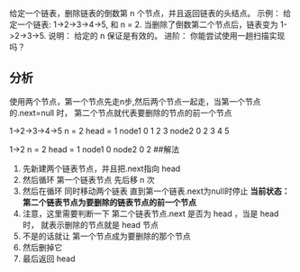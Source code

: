 给定一个链表，删除链表的倒数第 n 个节点，并且返回链表的头结点。
示例：
给定一个链表: 1->2->3->4->5, 和 n = 2.
当删除了倒数第二个节点后，链表变为 1->2->3->5.
说明：
给定的 n 保证是有效的。
进阶：
你能尝试使用一趟扫描实现吗？

## 分析 
  使用两个节点，第一个节点先走n步,然后两个节点一起走，当第一个节点的.next=null 时， 第二个节点就代表要删除的节点的前一个节点
  
  1->2->3->4->5   n = 2  head = 1
  node1 0   1 2 3
  node2 0 2 3 4 5
  
  1->2  n = 2   head = 1
  node1 0 
  node2 0 2
##解法
  1. 先新建两个链表节点，并且把.next指向 head
  2. 然后循环 第一个链表节点 先后移 n 次
  3. 然后在循环 同时移动两个链表 直到第一个链表.next为null时停止 **当前状态：第二个链表节点为要删除的链表节点的前一个节点**
  4. 注意，这里需要判断一下 第二个链表节点.next 是否为 head ，当是 head 时， 就表示删除的节点就是 head 节点
  5. 不是的话就让 第一个节点成为要删除的那个节点
  6. 然后删掉它
  7. 最后返回 head
